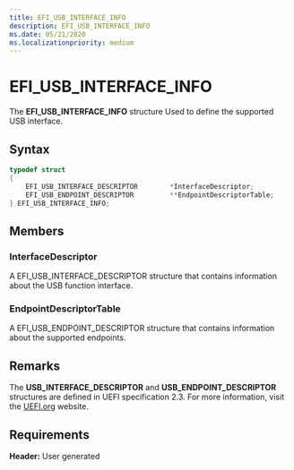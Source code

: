 ```yaml
---
title: EFI_USB_INTERFACE_INFO
description: EFI_USB_INTERFACE_INFO
ms.date: 05/21/2020
ms.localizationpriority: medium
---
```


# EFI\_USB\_INTERFACE\_INFO

The **EFI\_USB\_INTERFACE\_INFO** structure Used to define the supported USB interface.

## Syntax

```cpp
typedef struct
{
    EFI_USB_INTERFACE_DESCRIPTOR        *InterfaceDescriptor;
    EFI_USB_ENDPOINT_DESCRIPTOR         **EndpointDescriptorTable;
} EFI_USB_INTERFACE_INFO;
```

## Members

### InterfaceDescriptor

A EFI\_USB\_INTERFACE\_DESCRIPTOR structure that contains information about the USB function interface.

### EndpointDescriptorTable

A EFI\_USB\_ENDPOINT\_DESCRIPTOR structure that contains information about the supported endpoints.

## Remarks

The **USB\_INTERFACE\_DESCRIPTOR** and **USB\_ENDPOINT\_DESCRIPTOR** structures are defined in UEFI specification 2.3. For more information, visit the [UEFI.org](https://uefi.org/specifications) website.

## Requirements

**Header:** User generated
